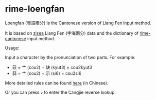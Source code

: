 # rime-loengfan

Loengfan (粵語兩分) is the Cantonese version of Liang Fen input method.

It is based on [zisea](http://zisea.com/) Liang Fen (字海兩分) data and the dictionary of [rime-cantonese](https://github.com/rime/rime-cantonese) input method.

Usage:

Input a character by the pronunciation of two parts. For example:

- 蒛 = 艹 (cou2) + 缺 (kyut3) = cou2kyut3
- 蒜 = 艹 (cou2) + 示 (si6) = cou2si6

More detailed rules can be found [here](http://cheonhyeong.com/File/LiangFenHandbook.pdf) (in Chinese).

Or you can press `v` to enter the Cangjie reverse lookup.
